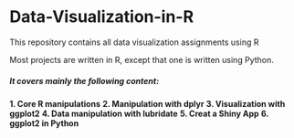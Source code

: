 # Data-Visualization-in-R
This repository contains all data visualization assignments using R

Most projects are written in R, except that one is written using Python. 

##### It covers mainly the following content:
__1. Core R manipulations__
__2. Manipulation with dplyr__
__3. Visualization with ggplot2__
__4. Data manipulation with lubridate__
__5. Creat a Shiny App__
__6. ggplot2 in Python__

